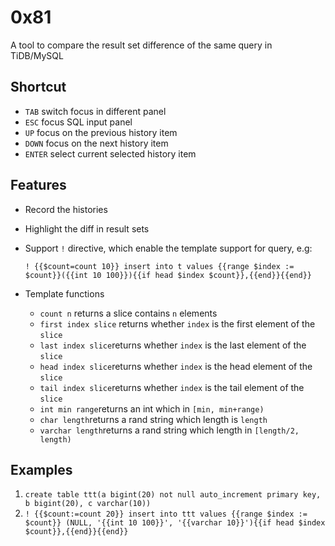 # 0x81

A tool to compare the result set difference of the same query in TiDB/MySQL

## Shortcut

- `TAB` switch focus in different panel
- `ESC` focus SQL input panel
- `UP`  focus on the previous history item
- `DOWN` focus on the next history item
- `ENTER` select current selected history item

## Features

- Record the histories
- Highlight the diff in result sets
- Support `!` directive, which enable the template support for query, e.g:

    `! {{$count=count 10}} insert into t values {{range $index := $count}}({{int 10 100}}){{if head $index $count}},{{end}}{{end}}`
    
- Template functions

    - `count n` returns a slice contains `n` elements
    - `first index slice` returns whether `index` is the first element of the `slice`
    - `last index slice`returns whether `index` is the last element of the `slice`
    - `head index slice`returns whether `index` is the head element of the `slice`
    - `tail index slice`returns whether `index` is the tail element of the `slice`
    - `int min range`returns an int which in `[min, min+range)`
    - `char length`returns a rand string which length is `length`
    - `varchar length`returns a rand string which length in `[length/2, length)`
    
## Examples

1. `create table ttt(a bigint(20) not null auto_increment primary key, b bigint(20), c varchar(10))`
2. `! {{$count:=count 20}} insert into ttt values {{range $index := $count}} (NULL, '{{int 10 100}}', '{{varchar 10}}'){{if head $index $count}},{{end}}{{end}}`